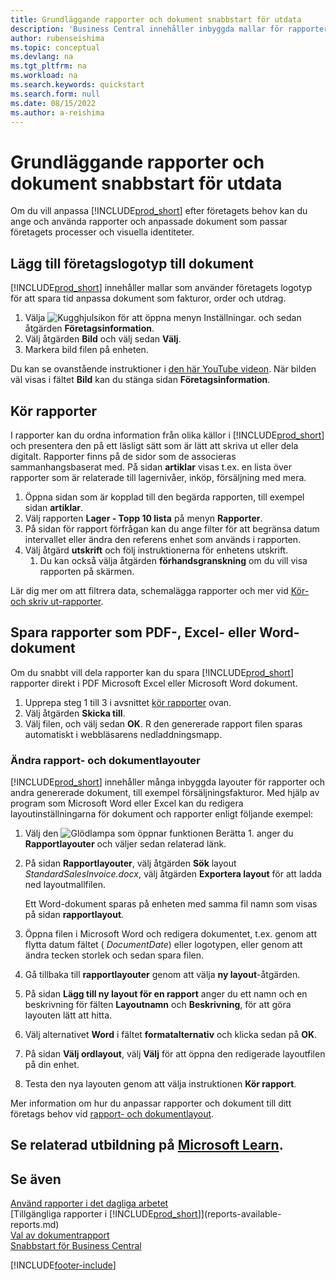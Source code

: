 ```yaml
---
title: Grundläggande rapporter och dokument snabbstart för utdata
description: 'Business Central innehåller inbyggda mallar för rapporter och dokument, med många anpassningsalternativ som du kan använda för att anpassa dem efter företagets behov.'
author: rubenseishima
ms.topic: conceptual
ms.devlang: na
ms.tgt_pltfrm: na
ms.workload: na
ms.search.keywords: quickstart
ms.search.form: null
ms.date: 08/15/2022
ms.author: a-reishima
---
```


# <a name="basic-reports-and-documents-output-quick-start" />Grundläggande rapporter och dokument snabbstart för utdata

Om du vill anpassa [!INCLUDE[prod_short](includes/prod_short.md)] efter företagets behov kan du ange och använda rapporter och anpassade dokument som passar företagets processer och visuella identiteter.

## <a name="add-your-company-logo-to-documents" />Lägg till företagslogotyp till dokument

[!INCLUDE[prod_short](includes/prod_short.md)] innehåller mallar som använder företagets logotyp för att spara tid anpassa dokument som fakturor, order och utdrag.

1. Välja ![Kugghjulsikon för att öppna menyn Inställningar.](media/ui-experience/settings_icon_small.png) och sedan åtgärden **Företagsinformation**.
2. Välj åtgärden **Bild** och välj sedan **Välj**.
3. Markera bild filen på enheten.

Du kan se ovanstående instruktioner i [den här YouTube videon](https://www.youtube.com/watch?v=AatXbKF1NGg). När bilden väl visas i fältet **Bild** kan du stänga sidan **Företagsinformation**.

## <a name="run-reports" />Kör rapporter

I rapporter kan du ordna information från olika källor i [!INCLUDE[prod_short](includes/prod_short.md)] och presentera den på ett läsligt sätt som är lätt att skriva ut eller dela digitalt. Rapporter finns på de sidor som de associeras sammanhangsbaserat med. På sidan **artiklar** visas t.ex. en lista över rapporter som är relaterade till lagernivåer, inköp, försäljning med mera.

1. Öppna sidan som är kopplad till den begärda rapporten, till exempel sidan **artiklar**.
2. Välj rapporten **Lager - Topp 10 lista** på menyn **Rapporter**.
3. På sidan för rapport förfrågan kan du ange filter för att begränsa datum intervallet eller ändra den referens enhet som används i rapporten.
4. Välj åtgärd **utskrift** och följ instruktionerna för enhetens utskrift.
    1. Du kan också välja åtgärden **förhandsgranskning** om du vill visa rapporten på skärmen.

Lär dig mer om att filtrera data, schemalägga rapporter och mer vid [Kör- och skriv ut-rapporter](ui-work-report.md).

## <a name="save-reports-as-pdf-excel-or-word-documents" />Spara rapporter som PDF-, Excel- eller Word-dokument

Om du snabbt vill dela rapporter kan du spara [!INCLUDE[prod_short](includes/prod_short.md)] rapporter direkt i PDF Microsoft Excel eller Microsoft Word dokument.

1. Upprepa steg 1 till 3 i avsnittet [kör rapporter](#run-reports) ovan.
2. Välj åtgärden **Skicka till**.
3. Välj filen, och välj sedan **OK**.
R den genererade rapport filen sparas automatiskt i webbläsarens nedĺaddningsmapp.

### <a name="change-report-and-document-layouts" />Ändra rapport- och dokumentlayouter

[!INCLUDE[prod_short](includes/prod_short.md)] innehåller många inbyggda layouter för rapporter och andra genererade dokument, till exempel försäljningsfakturor. Med hjälp av program som Microsoft Word eller Excel kan du redigera layoutinställningarna för dokument och rapporter enligt följande exempel:

1. Välj den ![Glödlampa som öppnar funktionen Berätta 1.](media/ui-search/search_small.png "Berätta för mig vad du vill göra") anger du **Rapportlayouter** och väljer sedan relaterad länk.
2. På sidan **Rapportlayouter**, välj åtgärden **Sök** layout *StandardSalesInvoice.docx*, välj åtgärden **Exportera layout** för att ladda ned layoutmallfilen.

    Ett Word-dokument sparas på enheten med samma fil namn som visas på sidan **rapportlayout**.
3. Öppna filen i Microsoft Word och redigera dokumentet, t.ex. genom att flytta datum fältet ( *DocumentDate*) eller logotypen, eller genom att ändra tecken storlek och sedan spara filen.
4. Gå tillbaka till **rapportlayouter** genom att välja **ny layout**-åtgärden.
5. På sidan **Lägg till ny layout för en rapport** anger du ett namn och en beskrivning för fälten **Layoutnamn** och **Beskrivning**, för att göra layouten lätt att hitta.
6. Välj alternativet **Word** i fältet **formatalternativ** och klicka sedan på **OK**.
7. På sidan **Välj ordlayout**, välj **Välj** för att öppna den redigerade layoutfilen på din enhet.
8. Testa den nya layouten genom att välja instruktionen **Kör rapport**.

Mer information om hur du anpassar rapporter och dokument till ditt företags behov vid [rapport- och dokumentlayout](ui-manage-report-layouts.md).

## <a name="see-related-training-at-microsoft-learn" />Se relaterad utbildning på [Microsoft Learn](/learn/modules/work-with-reports/).

## <a name="see-also" />Se även

[Använd rapporter i det dagliga arbetet](reports-use-reports.md)  
[Tillgängliga rapporter i [!INCLUDE[prod_short](includes/prod_short.md)]](reports-available-reports.md)  
[Val av dokumentrapport](across-report-selections.md)  
[Snabbstart för Business Central](quick-start-business-central.md)  

[!INCLUDE[footer-include](includes/footer-banner.md)]
